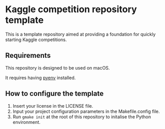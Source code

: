 # Kaggle competition repository template

This is a template repository aimed at providing a foundation for quickly starting Kaggle competitions.

## Requirements

This repository is designed to be used on macOS.

It requires having [pyenv](https://github.com/pyenv/pyenv) installed.

## How to configure the template

1. Insert your license in the LICENSE file.
2. Input your project configuration parameters in the Makefile.config file.
3. Run `gmake init` at the root of this repository to initalise the Python environment.
